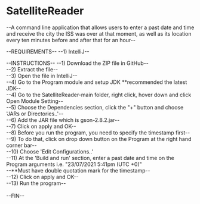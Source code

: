 # SatelliteReader

--A command line application that allows users to enter a past date and time and receive the city the ISS was over at that moment, as well as its location every ten minutes before and after that for an hour-- <br />

--REQUIREMENTS--
--1) IntelliJ-- <br />

--INSTRUCTIONS--
--1) Download the ZIP file in GitHub-- <br />
--2) Extract the file-- <br />
--3) Open the file in IntelliJ-- <br />
--4) Go to the Program module and setup JDK \*\*recommended the latest JDK-- <br />
--4) Go to the SatelliteReader-main folder, right click, hover down and click Open Module Setting-- <br />
--5) Choose the Dependencies section, click the "+" button and choose 'JARs or Directories..'-- <br />
--6) Add the JAR file which is gson-2.8.2.jar-- <br />
--7) Click on apply and OK-- <br />
--8) Before you run the program, you need to specify the timestamp first-- <br />
--9) To do that, click on drop down button on the Program at the right hand corner bar-- <br />
--10) Choose 'Edit Configurations..' <br />
--11) At the 'Build and run' section, enter a past date and time on the Program arguments i.e. "23/07/2021 5:41pm (UTC +0)" <br />
--\*\*Must have double quotation mark for the timestamp-- <br />
--12) Click on apply and OK-- <br />
--13) Run the program-- <br />
<br />
--FIN--
